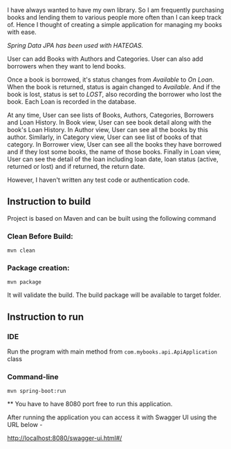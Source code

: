 I have always wanted to have my own library. So I am frequently purchasing books and lending
them to various people more often than I can keep track of. Hence I thought of creating a 
simple application for managing my books with ease.

*Spring Data JPA has been used with HATEOAS.*

User can add Books with Authors and Categories. User can also add borrowers when they want 
to lend books.

Once a book is borrowed, it's status changes from _Available_ to _On Loan_. When the book is returned, status is again changed to _Available_. And if the book is lost, status is set to 
_LOST_, also recording the borrower who lost the book. Each Loan is recorded in the database. 

At any time, User can see lists of Books, Authors, Categories, Borrowers and Loan History.
In Book view, User can see book detail along with the book's Loan History.
In Author view, User can see all the books by this author.
Similarly, in Category view, User can see list of books of that category.
In Borrower view, User can see all the books they have borrowed and if they lost some books, 
the name of those books.
Finally in Loan view, User can see the detail of the loan including loan date, loan status (active, returned or lost) and if returned, the return date.

However, I haven't written any test code or authentication code. 


## Instruction to build
Project is based on Maven and can be built using the following command

### Clean Before Build:

`mvn clean`

### Package creation:

`mvn package`

It will validate the build. The build package will be available to target folder.


## Instruction to run
### IDE
Run the program with main method from `com.mybooks.api.ApiApplication` class

### Command-line

`mvn spring-boot:run`

** You have to have 8080 port free to run this application.

After running the application you can access it with Swagger UI using the URL below -

[http://localhost:8080/swagger-ui.html#/](http://localhost:8080/swagger-ui.html#/)

